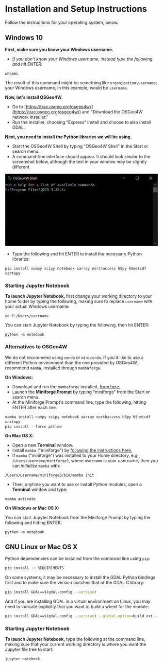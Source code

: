 Installation and Setup Instructions
===================================

Follow the instructions for your operating system, below.


Windows 10
-------------------

**First, make sure you know your Windows username.**

- *If you don't know your Windows username, instead type the following and hit ENTER:*
```
whoami
```

The result of this command might be something like `organization\username`; your Windows username, in this example, would be `username`.

**Now, let's install OSGeo4W.**

- Go to [https://trac.osgeo.org/osgeo4w/](https://trac.osgeo.org/osgeo4w/) and "Download the OSGeo4W network installer."
- Run the installer, choosing "Express" install and choose to also install GDAL.

**Next, you need to install the Python libraries we will be using.**

- Start the OSGeo4W Shell by typing "OSGeo4W Shell" in the Start or search menu.
- A command-line interface should appear. It should look *similar* to the screenshot below, although the text in your window may be slightly different.

![](./images/capture_OSGeo4W.png)

- Type the following and hit ENTER to install the necessary Python libraries:
```
pip install numpy scipy notebook xarray earthaccess h5py h5netcdf cartopy
```


### Starting Jupyter Notebook

**To launch Jupyter Notebook,** first change your working directory to your home folder by typing the following, making sure to replace `username` with your actual Windows username:
```
cd C:/Users/username
```

You can start Jupyter Notebook by typing the following, then hit ENTER:
```
python -m notebook
```


### Alternatives to OSGeo4W

We do not recommend using `conda` or `miniconda`. If you'd like to use a different Python environment than the one provided by OSGeo4W, recommend `mamba`, installed through `mambaforge`.

**On Windows:**

- Download and run the `mambaforge` installed, [from here.](https://github.com/conda-forge/miniforge#mambaforge)
- Launch the **Miniforge Prompt** by typing "miniforge" from the Start or search menu.
- At the Miniforge Prompt's command line, type the following, hitting ENTER after each line.

```
mamba install numpy scipy notebook xarray earthaccess h5py h5netcdf cartopy
pip install --force pillow
```

**On Mac OS X:**

- Open a new **Terminal** window.
- Install `mamba` ("miniforge") by [following the instructions here.](https://github.com/conda-forge/miniforge?tab=readme-ov-file#unix-like-platforms-mac-os--linux)
- If `mamba` ("miniforge") was installed to your Home directory, e.g., `/Users/username/miniforge3`, where `username` is your username, then you can *initialize* `mamba` with:
```
/Users/username/miniforge3/bin/mamba init
```
- Then, anytime you want to use or install Python modules, open a **Terminal** window and type:
```
mamba activate
```

**On Windows or Mac OS X:**

You can start Jupyter Notebook from the Miniforge Prompt by typing the following and hitting ENTER:
```
python -m notebook
```


GNU Linux or Mac OS X
---------------------

Python dependencies can be installed from the command line using `pip`:

```sh
pip install -r REQUIREMENTS
```

On some systems, it may be necessary to install the GDAL Python bindings first and to make sure the version matches that of the GDAL C library:

```sh
pip install GDAL==$(gdal-config --version)
```

And if you are installing GDAL in a virtual environment on Linux, you may need to indicate explicitly that you want to build a wheel for the module:

```sh
pip install GDAL==$(gdal-config --version) --global-option=build_ext --global-option="-I/usr/include/gdal" --no-cache-dir
```

### Starting Jupyter Notebook

**To launch Jupyter Notebook,** type the following at the command line, making sure that your current working directory is where you want the Jupyter file tree to start:

```sh
jupyter notebook
```
